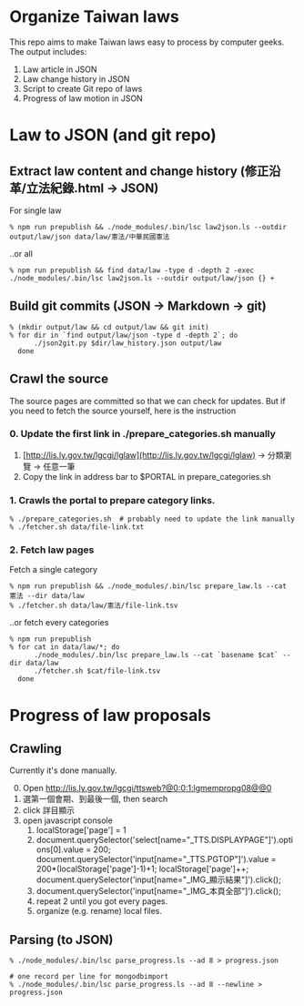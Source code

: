 Organize Taiwan laws
====================

This repo aims to make Taiwan laws easy to process by computer geeks.  The output includes:

1. Law article in JSON
2. Law change history in JSON
3. Script to create Git repo of laws
4. Progress of law motion in JSON

# Law to JSON (and git repo)

## Extract law content and change history (修正沿革/立法紀錄.html -> JSON)

For single law

    % npm run prepublish && ./node_modules/.bin/lsc law2json.ls --outdir output/law/json data/law/憲法/中華民國憲法

..or all

    % npm run prepublish && find data/law -type d -depth 2 -exec ./node_modules/.bin/lsc law2json.ls --outdir output/law/json {} +

## Build git commits (JSON -> Markdown -> git)
    % (mkdir output/law && cd output/law && git init)
    % for dir in `find output/law/json -type d -depth 2`; do
          ./json2git.py $dir/law_history.json output/law
      done

## Crawl the source

The source pages are committed so that we can check for updates.  But if you
need to fetch the source yourself, here is the instruction

### 0. Update the first link in ./prepare_categories.sh manually
1. [http://lis.ly.gov.tw/lgcgi/lglaw](http://lis.ly.gov.tw/lgcgi/lglaw) -> 分類瀏覽 -> 任意一筆
2. Copy the link in address bar to $PORTAL in prepare_categories.sh

### 1. Crawls the portal to prepare category links.
    % ./prepare_categories.sh  # probably need to update the link manually
    % ./fetcher.sh data/file-link.txt

### 2. Fetch law pages

Fetch a single category

    % npm run prepublish && ./node_modules/.bin/lsc prepare_law.ls --cat 憲法 --dir data/law
    % ./fetcher.sh data/law/憲法/file-link.tsv

..or fetch every categories

    % npm run prepublish
    % for cat in data/law/*; do
          ./node_modules/.bin/lsc prepare_law.ls --cat `basename $cat` --dir data/law
          ./fetcher.sh $cat/file-link.tsv
      done


# Progress of law proposals

## Crawling

Currently it's done manually.

0. Open http://lis.ly.gov.tw/lgcgi/ttsweb?@0:0:1:lgmempropg08@@0
1. 選第一個會期、到最後一個, then search
2. click 詳目顯示
3. open javascript console
    1. localStorage['page'] = 1
    2. document.querySelector('select[name="_TTS.DISPLAYPAGE"]').options[0].value = 200; document.querySelector('input[name="_TTS.PGTOP"]').value = 200*(localStorage['page']-1)+1; localStorage['page']++; document.querySelector('input[name="_IMG_顯示結果"]').click();
    3. document.querySelector('input[name="_IMG_本頁全部"]').click();
    4. repeat 2 until you got every pages.
    5. organize (e.g. rename) local files.

## Parsing (to JSON)

    % ./node_modules/.bin/lsc parse_progress.ls --ad 8 > progress.json

    # one record per line for mongodbimport
    % ./node_modules/.bin/lsc parse_progress.ls --ad 8 --newline > progress.json
